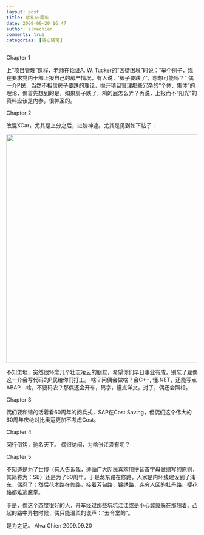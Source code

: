 ```yaml
---
layout: post
title: 献礼60周年
date: 2009-09-20 16:47
author: alvachien
comments: true
categories: [随心随笔]
---
```

Chapter 1

上“项目管理”课程，老师在论证A. W. Tucker的“囚徒困境”时说：“举个例子，现在要求党内干部上报自己的房产情况，有人说，‘房子要跌了’，想想可能吗？”
偶一介P民，当然不相信房子要跌的理论，抛开项目管理那些冗杂的“个体、集体”的理论，偶首先想到的是，如果房子跌了，鸡的屁怎么弄？再说，上报而不“阳光”的资料应该是内参，很神圣的。

Chapter 2

改混XCar，尤其是上分之后，进阶神速。尤其是见到如下帖子：

<a href="http://www.alvachien.com/alvablog/wp-content/uploads/2010/10/IMAGE_1.png"><img class="alignnone size-full wp-image-610" title="IMAGE_1" src="http://www.alvachien.com/alvablog/wp-content/uploads/2010/10/IMAGE_1.png" alt="" width="600" /></a>

不知怎地，突然很怀念几个壮志凌云的朋友，希望你们早日事业有成，别忘了雇偶这一介会写代码的P民给你们打工。
啥？问偶会做啥？会C++, 懂.NET，还能写点ABAP….啥，不要码农？那偶还会开车，码字，懂点洋文，对了，偶还会照相。

Chapter 3

偶们要和谐的活着看60周年的阅兵式，SAP在Cost Saving，但偶们这个伟大的60周年庆绝对比奥运更加不考虑Cost。

Chapter 4

闵行倒钩，驰名天下。
偶很纳闷，为啥张江没有呢？

Chapter 5

不知道是为了世博（有人告诉我，遵循广大网民喜欢用拼音首字母做缩写的原则，其简称为：SB）还是为了60周年，于是龙东路在修路，人家是内环线建设到了浦东，偶忍了；然后花木路在修路，接着芳甸路，锦绣路，连穷人区的牡丹路、樱花路都难逃魔掌。

于是，偶这个态度很好的人，开车经过那些坑坑洼洼或是小心翼翼躲在那翘着、凸起的路中异物时候，偶只能温柔的说声：“去令堂的”。

是为之记。
Alva Chien
2009.09.20
